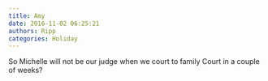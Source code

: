 ```yaml
---
title: Amy
date: 2016-11-02 06:25:21
authors: Ripp
categories: Holiday
---
```


 So Michelle will not be our judge when we court to family Court in a couple of weeks?